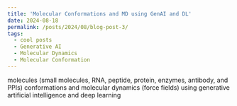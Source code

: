 ```yaml
---
title: 'Molecular Conformations and MD using GenAI and DL'
date: 2024-08-18
permalink: /posts/2024/08/blog-post-3/
tags:
  - cool posts
  - Generative AI
  - Molecular Dynamics
  - Molecular Conformation
---
```



molecules (small molecules, RNA, peptide, protein, enzymes, antibody, and PPIs) conformations and molecular dynamics (force fields) using generative artificial intelligence and deep learning
